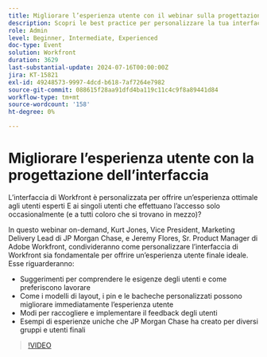 ```yaml
---
title: Migliorare l’esperienza utente con il webinar sulla progettazione dell’interfaccia
description: Scopri le best practice per personalizzare la tua interfaccia Workfront nel nostro webinar on-demand. Scopri dagli esperti di JP Morgan Chase e Adobe Workfront come ottimizzare l’esperienza utente con modelli di layout, pin, bacheche e raccogliere il feedback degli utenti.
role: Admin
level: Beginner, Intermediate, Experienced
doc-type: Event
solution: Workfront
duration: 3629
last-substantial-update: 2024-07-16T00:00:00Z
jira: KT-15821
exl-id: 49248573-9997-4dcd-b618-7af7264e7982
source-git-commit: 088615f28aa91dfd4ba119c11c4c9f8a89441d84
workflow-type: tm+mt
source-wordcount: '158'
ht-degree: 0%

---
```


# Migliorare l’esperienza utente con la progettazione dell’interfaccia

L’interfaccia di Workfront è personalizzata per offrire un’esperienza ottimale agli utenti esperti E ai singoli utenti che effettuano l’accesso solo occasionalmente (e a tutti coloro che si trovano in mezzo)?

In questo webinar on-demand, Kurt Jones, Vice President, Marketing Delivery Lead di JP Morgan Chase, e Jeremy Flores, Sr. Product Manager di Adobe Workfront, condivideranno come personalizzare l’interfaccia di Workfront sia fondamentale per offrire un’esperienza utente finale ideale. Esse riguarderanno:

* Suggerimenti per comprendere le esigenze degli utenti e come preferiscono lavorare
* Come i modelli di layout, i pin e le bacheche personalizzati possono migliorare immediatamente l’esperienza utente
* Modi per raccogliere e implementare il feedback degli utenti
* Esempi di esperienze uniche che JP Morgan Chase ha creato per diversi gruppi e utenti finali

>[!VIDEO](https://video.tv.adobe.com/v/3431015/?learn=on)
